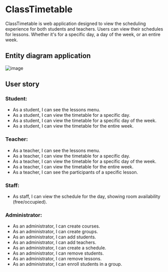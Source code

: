 # ClassTimetable
ClassTimetable is web application designed to view the scheduling experience for both students and teachers. Users can view their schedules for lessons. Whether it's for a specific day, a day of the week, or an entire week.


## Entity diagram application
![image](https://github.com/KrlArtmv/tebEduct/assets/148633678/48743db4-98ed-4077-a129-92456aa2dfa2)

## User story 

### Student:
- As a student, I can see the lessons menu.
- As a student, I can view the timetable for a specific day.
- As a student, I can view the timetable for a specific day of the week.
- As a student, I can view the timetable for the entire week.

### Teacher:
- As a teacher, I can see the lessons menu.
- As a teacher, I can view the timetable for a specific day.
- As a teacher, I can view the timetable for a specific day of the week.
- As a teacher, I can view the timetable for the entire week.
- As a teacher, I can see the participants of a specific lesson.

### Staff:
- As staff, I can view the schedule for the day, showing room availability (free/occupied).

### Administrator:
- As an administrator, I can create courses.
- As an administrator, I can create groups.
- As an administrator, I can add students.
- As an administrator, I can add teachers.
- As an administrator, I can create a schedule.
- As an administrator, I can remove students.
- As an administrator, I can remove lessons.
- As an administrator, I can enroll students in a group.
